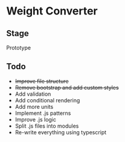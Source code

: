 # Weight Converter

## Stage
Prototype

## Todo 
* ~~Improve file structure~~
* ~~Remove bootstrap and add custom styles~~
* Add validation
* Add conditional rendering
* Add more units
* Implement .js patterns
* Improve .js logic
* Split .js files into modules
* Re-write everything using typescript

